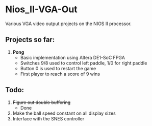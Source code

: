 # Nios_II-VGA-Out
Various VGA video output projects on the NIOS II processor.

## Projects so far:
1. **Pong**
	- Basic implementation using Altera DE1-SoC FPGA
	- Switches 9/8 used to control left paddle, 1/0 for right paddle
	- Button 0 is used to restart the game
	- First player to reach a score of 9 wins
	
## Todo:
1. ~~Figure out double buffering~~
	- Done
1. Make the ball speed constant on all display sizes
1. Interface with the SNES controller